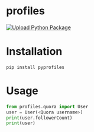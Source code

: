 # profiles

[![Upload Python Package](https://github.com/TheShubhendra/profiles/actions/workflows/python-publish.yml/badge.svg)](https://github.com/TheShubhendra/profiles/actions/workflows/python-publish.yml)


# Installation

`pip install pyprofiles`

# Usage

```python
from profiles.quora import User
user = User(<Quora username>)
print(user.followerCount)
print(user)
```
